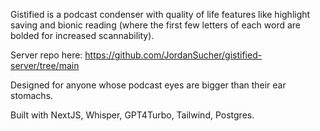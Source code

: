 Gistified is a podcast condenser with quality of life features like highlight saving and bionic reading (where the first few letters of each word are bolded for increased scannability).

Server repo here: https://github.com/JordanSucher/gistified-server/tree/main

Designed for anyone whose podcast eyes are bigger than their ear stomachs.


Built with NextJS, Whisper, GPT4Turbo, Tailwind, Postgres.


